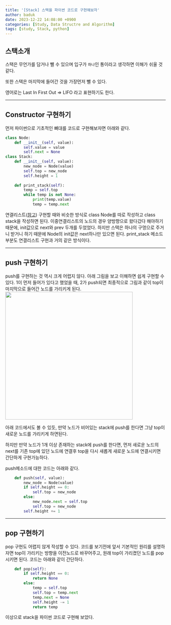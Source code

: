 ```yaml
---
title: '[Stack] 스택을 파이썬 코드로 구현해보자'
author: baduk
date: 2023-12-22 14:08:00 +0900
categories: [Study, Data Structre and Algorithm]
tags: [study, Stack, python]
---
```

## 스택소개
스택은 무언가를 담거나 뺄 수 있으며 입구가 `하나`인 통이라고 생각하면 이해가 쉬울 것 같다.

또한 스택은 마지막에 들어간 것을 가장먼저 뺄 수 있다.

영어로는 
Last In First Out => LIFO
라고 표현하기도 한다.

---

## Constructor 구현하기

먼저 파이썬으로 기초적인 뼈대를 코드로 구현해보자면 아래와 같다.
```python
class Node:
    def __init__(self, value):
        self.value = value
        self.next = None
class Stack:
    def __init__(self, value):
        new_node = Node(value)
        self.top = new_node
        self.height = 1
        
    def print_stack(self):
        temp = self.top
        while temp is not None:
            print(temp.value)
            temp = temp.next
```

연결리스트([참고](https://kevinkh5.github.io/posts/Doubly-Linked-List-%EC%9D%B4%EC%A4%91%EC%97%B0%EA%B2%B0%EB%A6%AC%EC%8A%A4%ED%8A%B8%EB%A5%BC-%ED%8C%8C%EC%9D%B4%EC%8D%AC%EC%9C%BC%EB%A1%9C-%EA%B5%AC%ED%98%84%ED%95%B4%EB%B3%B4%EC%9E%90/#constructor-%EA%B5%AC%ED%98%84%ED%95%98%EA%B8%B0)) 구현할 때와 비슷한 방식로 class Node를 따로 작성하고 class stack을 작성하면 된다. 이중연결리스트의 노드의 경우 양방향으로 왔다갔다 해야하기 때문에, init값으로 next와 prev 두개를 두었었다. 하지만 스택은 하나의 구멍으로 주거니 받거니 하기 때문에 Node의 init값은 next하나만 있으면 된다. print_stack 메소드 부분도 연결리스트 구현과 거의 같은 방식이다.

---

## push 구현하기

push를 구현하는 것 역시 크게 어렵지 않다. 아래 그림을 보고 이해하면 쉽게 구현할 수 있다. 1이 먼저 들어가 있다고 했었을 때, 2가 push되면 최종적으로 그림과 같이 top이 마지막으로 들어간 노드를 가리키게 된다.
<img src = "https://lh3.googleusercontent.com/pw/ABLVV87MAogshOTEtbuZ02k2443nxRVfWM-fKgGCbEDS5bmeFrYMC7bZUgBYe2XLNA9eBrUdW30Vm7nZcKhbxYyPfbpii9r3SOcJEyQcU3DlnN0RNP73ACuXpfmNqb3KesJ7Kjm1S6aP8lqurjAX5NHbt_I=w780-h768-s-no-gm?authuser=0" width="400" height="400">

아래 코드에서도 볼 수 있듯, 만약 노드가 비어있는 stack에 push를 한다면 그냥 top이 새로운 노드를 가리키게 하면된다.

 하지만 만약 노드가 1개 이상 존재하는 stack에 push를 한다면, 먼저 새로운 노드의 next를 기존 top에 있던 노드에 연결후 top을 다시 새롭게 새로운 노드에 연결시키면 간단하게 구현가능하다.

 push메소드에 대한 코드는 아래와 같다.
```python
    def push(self, value):
        new_node = Node(value)
        if self.height == 0:
            self.top = new_node
        else:
            new_node.next = self.top
            self.top = new_node
        self.height += 1
```
---

## pop 구현하기

pop 구현도 어렵지 않게 작성할 수 있다. 코드를 보기전에 앞서 기본적인 원리를 설명하자면 top이 가리키는 방향을 이전노드로 바꾸어주고, 원래 top이 가리켰던 노드를 pop시키면 된다. 코드는 아래와 같이 간단하다.

```python
    def pop(self):
        if self.height == 0:
            return None
        else:
            temp = self.top
            self.top = temp.next
            temp.next = None
            self.height -= 1
            return temp
```

이상으로 stack을 파이썬 코드로 구현해 보았다.